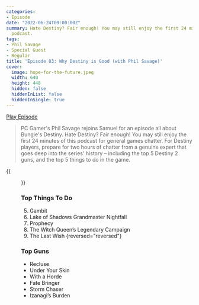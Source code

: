 ```yaml
---
categories:
- Episode
date: "2022-06-24T09:00:00Z"
summary: Hate Destiny? Fair enough! You may still enjoy the first 24 minutes of this
  podcast.
tags:
- Phil Savage
- Special Guest
- Regular
title: 'Episode 83: Why Destiny is Good (with Phil Savage)'
cover: 
  image: hope-for-the-future.jpeg
  width: 640
  height: 448
  hidden: false
  hiddenInList: false
  hiddenInSingle: true
---
```


[Play Episode](https://www.patreon.com/posts/episode-83-why-68169985)
> PC Gamer's Phil Savage rejoins Samuel for an episode all about Bungie's Destiny. Hate Destiny? Fair enough! You may still enjoy the first 24 minutes of this podcast for general games chatter. For Destiny players, prepare for two hours of chatter from a genuine expert that goes deep into the series' history – including the top 5 Destiny 2 guns, and the top 5 things to do in the game.

{{<figure 
    src="hope-for-the-future.jpeg" 
    caption="Image Credit: Samuel" 
    alt="Hope for the Future">}}

### Top Things To Do

5. Gambit
4. Lake of Shadows Grandmaster Nightfall
3. Prophecy
2. The Witch Queen’s Legendary Campaign
1. The Last Wish
{reversed="reversed"}

### Top Guns

- Recluse
- Under Your Skin
- With a Horde
- Fate Bringer
- Storm Chaser
- Izanagi’s Burden